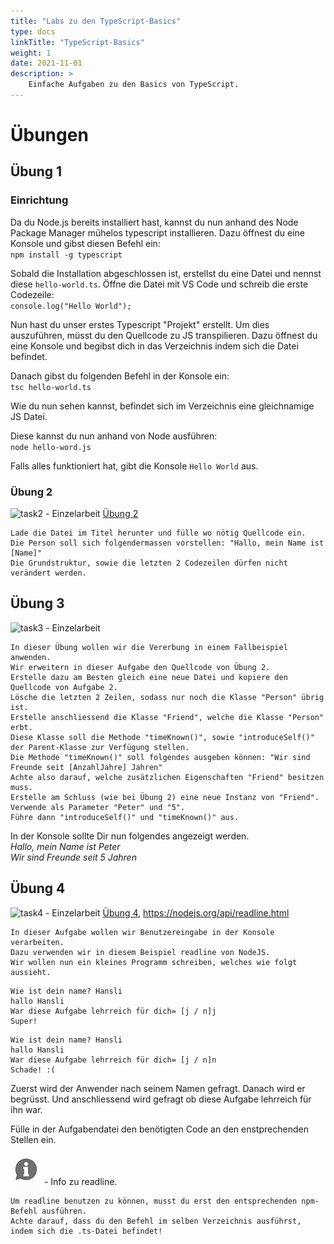 ```yaml
---
title: "Labs zu den TypeScript-Basics"
type: docs
linkTitle: "TypeScript-Basics"
weight: 1
date: 2021-11-01
description: >
    Einfache Aufgaben zu den Basics von TypeScript.
---
```



# Übungen

## Übung 1
### Einrichtung
Da du Node.js bereits installiert hast, kannst du nun anhand des Node Package Manager mühelos typescript installieren.
Dazu öffnest du eine Konsole und gibst diesen Befehl ein: <br>
```npm install -g typescript```

Sobald die Installation abgeschlossen ist, erstellst du eine Datei und nennst diese `hello-world.ts`.
Öffne die Datei mit VS Code und schreib die erste Codezeile: <br>
```console.log("Hello World");```

Nun hast du unser erstes Typescript "Projekt" erstellt. Um dies auszuführen, müsst du den Quellcode zu JS transpilieren.
Dazu öffnest du eine Konsole und begibst dich in das Verzeichnis indem sich die Datei befindet.

Danach gibst du folgenden Befehl in der Konsole ein: <br>
```tsc hello-world.ts```

Wie du nun sehen kannst, befindet sich im Verzeichnis eine gleichnamige JS Datei.

Diese kannst du nun anhand von Node ausführen: <br>
```node hello-word.js```

Falls alles funktioniert hat, gibt die Konsole `Hello World` aus.

### Übung 2
![task2](/images/task.png) - Einzelarbeit [Übung 2](/files/exams/angular/uebung2.ts)

    Lade die Datei im Titel herunter und fülle wo nötig Quellcode ein.
    Die Person soll sich folgendermassen vorstellen: "Hallo, mein Name ist  [Name]"
    Die Grundstruktur, sowie die letzten 2 Codezeilen dürfen nicht verändert werden.

## Übung 3
![task3](/images/task.png) - Einzelarbeit

    In dieser Übung wollen wir die Vererbung in einem Fallbeispiel anwenden.
    Wir erweitern in dieser Aufgabe den Quellcode von Übung 2.
    Erstelle dazu am Besten gleich eine neue Datei und kopiere den Quellcode von Aufgabe 2.
    Lösche die letzten 2 Zeilen, sodass nur noch die Klasse "Person" übrig ist.
    Erstelle anschliessend die Klasse "Friend", welche die Klasse "Person" erbt.
    Diese Klasse soll die Methode "timeKnown()", sowie "introduceSelf()" der Parent-Klasse zur Verfügung stellen.
    Die Methode "timeKnown()" soll folgendes ausgeben können: "Wir sind Freunde seit [AnzahlJahre] Jahren"
    Achte also darauf, welche zusätzlichen Eigenschaften "Friend" besitzen muss.
    Erstelle am Schluss (wie bei Übung 2) eine neue Instanz von "Friend". Verwende als Parameter "Peter" und "5".
    Führe dann "introduceSelf()" und "timeKnown()" aus.

In der Konsole sollte Dir nun folgendes angezeigt werden.<br>
*Hallo, mein Name ist Peter* <br>
*Wir sind Freunde seit 5 Jahren*
<br>

## Übung 4
![task4](/images/task.png) - Einzelarbeit [Übung 4](/files/exams/angular/uebung4.ts), https://nodejs.org/api/readline.html

    In dieser Aufgabe wollen wir Benutzereingabe in der Konsole verarbeiten.
    Dazu verwenden wir in diesem Beispiel readline von NodeJS.
    Wir wollen nun ein kleines Programm schreiben, welches wie folgt aussieht.


```console
Wie ist dein name? Hansli
hallo Hansli
War diese Aufgabe lehrreich für dich= [j / n]j
Super!
```
```console
Wie ist dein name? Hansli
hallo Hansli
War diese Aufgabe lehrreich für dich= [j / n]n
Schade! :(
```
Zuerst wird der Anwender nach seinem Namen gefragt.
Danach wird er begrüsst.
Und anschliessend wird gefragt ob diese Aufgabe lehrreich für ihn war.

Fülle in der Aufgabendatei den benötigten Code an den enstprechenden Stellen ein.

![asset](/images/hint.png) - Info zu readline.

    Um readline benutzen zu können, musst du erst den entsprechenden npm-Befehl ausführen.
    Achte darauf, dass du den Befehl im selben Verzeichnis ausführst, indem sich die .ts-Datei befindet!

